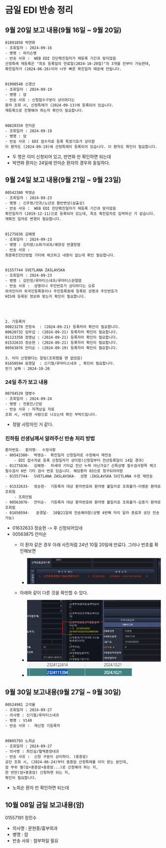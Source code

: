 

# 금일 EDI 반송 정리
## 9월 20일 보고 내용(9월 16일 ~ 9월 20일)
```
01891858 박연화
- 조회일자 : 2024-09-16
- 병명 : 파키슨병
- 반송 사유 :  WEB EDI 진단확진일자가 재등록 기간과 맞지않음
산정특례 재등록은 "최초 등록일의 만료일(2024-10-20일)"의 3개월 전부터 가능한데, 
확진일자가 (2024-06-26)이라 너무 빠른 확진일자 때문에 안됩니다.


01990548 신경선
- 조회일자 : 2024-09-19
- 병명 : 암
- 반송 사유 : 신청접수구분이 상이하다는 
환자 조회 시, 신정특례가 (2024-09-13)에 등록되어 있습니다.
재등록으로 진행해야 하는지 확인이 필요합니다.


00820359 전지운
- 조회일자 : 2024-09-19
- 병명 : 암
- 반송 사유 : EDI 점수자료 등록 특정기호가 상이함
이 환자도 (2024-09-19)에 산정특례이 등록되어 있습니다. 이 환자도 확인이 필요합니다.
``` 
- 두 명은 이미 신청되어 있고, 반연화 만 확인하면 되는데
- 박연화 환자는 24일에 안미순 환자의 경우와 동일하다.


## 9월 24일 보고 내용(9월 21일 ~ 9월 23일)
```
00542380 박영순
- 조회일자 : 2024-09-23
- 병명 : 신주영/안과/노년성 황반변성(삼출성)
- 반송 사유 :  WEB EDI 진단확진일자가 재등록 기간과 맞지않음
확진일자가 (2019-12-11)으로 등록되어 있는데, 최초 확진일자로 입력하신 거 같습니다.
재확진 일자로 변경이 필요합니다.


01275836 김해영
- 조회일자 : 2024-09-23
- 병명 : 김지영/소화기내과/궤양성 번결장염
- 반송 사유 :  
최종확진진단방법 기타에 체크하고 내용이 없는데 확인 필요합니다.


01557744 SVETLANA ZASLAVSKA
- 조회일자 : 2024-09-23
- 병명 : 김민정/루마티스내과/루마티스관절염
- 반송 사유 :  성명이나 주민번호가 상이하다는 오류
외국인이라 외국인등록증이나 주민등록증에 등록된 성명과 주민번호가 
HIS에 등록된 정보와 맞는지 확인이 필요합니다.




2. 기등록자
00823278 전정숙  : (2024-09-21) 등록자라 확인이 필요합니다.
00628732 임무섭 : (2024-09-21) 등록자라 확인이 필요합니다.
01123358 정영남 : (2024-09-21) 등록자라 확인이 필요합니다.
01532633 정승현 : (2024-09-21) 등록자라 확인이 필요합니다.
00563876 안미순 : (2024-09-19) 등록자라 확인이 필요합니다.

3. 이미 신청됐다는 알림(조회했을 땐 없었음)
01650594 문경달  : 신기철/루마티스내과 , 확인이 필요합니다.
만기 날짜 : 2024-10-20
```



### 24일 추가 보고 내용
```
00794529 염병수
- 조회일자 : 2024-09-24
- 병명 : 전용진/간암
- 반송 사유 : 자격상실 자료
조회 시, 사망한 사람으로 나오는데 확인 부탁드립니다.
```
- 정말 사망자인 거 같다.



### 진하림 선생님께서 알려주신 반송 처리 방법
```
환자번호-  환자명-  수정사항
- 00542380-  박영순-  확진일자 신청일자로 수정해서 재전송
    - EDI 접수자료 등록 신청일자가 상이함(신청일부터 전산등록일이 14일 경과)
- 01275836-  김해영-  차세대 기타값 전산 누락 아닌가요? 산특상병 필수검사항목 체크 필수검사 6번 기타 검사 번호 있습니다. 해당환자 03으로 청구되어야함
- 01557744-  SVETLANA ZASLAVSKA-  성명 :ZASLAVSKA SVITLANA 수정 재전송

- 01532633-  정승현-  기등록자 대상 환자번호와 환자명 불일치로 조회불가-이명준 환자로조회됨
    - 조회안됨
- 00563876-  안미순-  기등록자 대상 환자번호와 환자명 불일치로 조회불가-김종기 환자로 조회됨
- 01650594-   문경달-  10월21일에 전송해야함(상병 4번째 자리 달라 종료후 공단 전송가능)

```

- 01632633 정승현 -> 후 신청되어있네
- 00563875 안미순 
    - 이 환자 같은 경우 아래 사진처럼 24년 10월 20일에 만료다. 그러나 번호를 확인해보면 
        - ![alt text](image-2.png)

    - 아래와 같이 다른 것을 확인할 수 있다.
        - ![alt text](image.png)
        - ![alt text](image-1.png)


## 9월 30일 보고내용(9월 27일 ~ 9월 30일)
```
00524981 고석율
- 조회일자 : 2024-09-27
- 의사명 : 신기철/루마티스내과
- 병명 : V140
- 반송 사유 :  재신청 기등록자


00805793 노희순
- 조회일자 : 2024-09-27
- 의사명 : 최인실/혈액종양내과
- 반송 사유 :  신청 구분이 상이하다. (중증암)
공단 조회 시, (2024-06-24)부터 중증암 산정특례를 이미 받는 분인데,
암 부위 별(암+중증암+중증암...)로 신청해야 하는 지, 
한 번만(암+중증암) 신청하면 되는 지,
확인이 필요합니다.
```

- 노희순 환자 만 확인하면 되는데


## 10월 08일 금일 보고내용(암)
01557191 정민수
- 의사명 : 문현종/흉부외과
- 병명 : 암
- 반송 사유 : 첨부파일 필요

